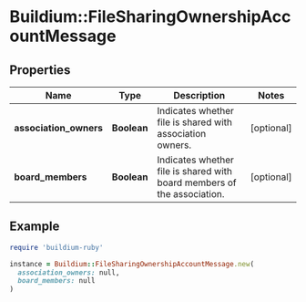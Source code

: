 # Buildium::FileSharingOwnershipAccountMessage

## Properties

| Name | Type | Description | Notes |
| ---- | ---- | ----------- | ----- |
| **association_owners** | **Boolean** | Indicates whether file is shared with association owners. | [optional] |
| **board_members** | **Boolean** | Indicates whether file is shared with board members of the association. | [optional] |

## Example

```ruby
require 'buildium-ruby'

instance = Buildium::FileSharingOwnershipAccountMessage.new(
  association_owners: null,
  board_members: null
)
```

